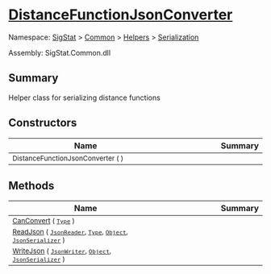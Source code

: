 # [DistanceFunctionJsonConverter](./DistanceFunctionJsonConverter.md)

Namespace: [SigStat]() > [Common](./../../README.md) > [Helpers](./../README.md) > [Serialization](./README.md)

Assembly: SigStat.Common.dll

## Summary
Helper class for serializing distance functions

## Constructors

| Name | Summary | 
| --- | --- | 
| <div style="width:290px"><sub>DistanceFunctionJsonConverter (  )</sub></div>| <div style="width:290px"><sub></sub></div>| <br>


## Methods

| Name | Summary | 
| --- | --- | 
| <div style="width:290px"><sub>[CanConvert](./Methods/DistanceFunctionJsonConverter-100664042.md) ( [`Type`](https://docs.microsoft.com/en-us/dotnet/api/System.Type) )</sub></div>| <div style="width:290px"><sub></sub></div>| <br>
| <div style="width:290px"><sub>[ReadJson](./Methods/DistanceFunctionJsonConverter-100664043.md) ( [`JsonReader`](./DistanceFunctionJsonConverter.md), [`Type`](https://docs.microsoft.com/en-us/dotnet/api/System.Type), [`Object`](https://docs.microsoft.com/en-us/dotnet/api/System.Object), [`JsonSerializer`](./DistanceFunctionJsonConverter.md) )</sub></div>| <div style="width:290px"><sub></sub></div>| <br>
| <div style="width:290px"><sub>[WriteJson](./Methods/DistanceFunctionJsonConverter-100664044.md) ( [`JsonWriter`](./DistanceFunctionJsonConverter.md), [`Object`](https://docs.microsoft.com/en-us/dotnet/api/System.Object), [`JsonSerializer`](./DistanceFunctionJsonConverter.md) )</sub></div>| <div style="width:290px"><sub></sub></div>| <br>


